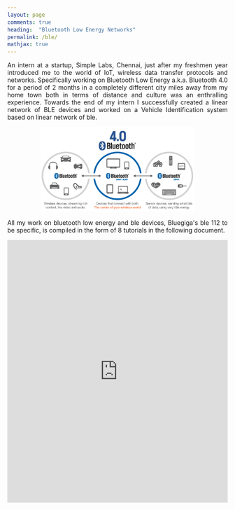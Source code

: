 ```yaml
---
layout: page
comments: true
heading:  "Bluetooth Low Energy Networks"
permalink: /ble/
mathjax: true
---
```

<p style="text-align: justify; ">An intern at a startup, Simple Labs, Chennai, just after my freshmen year introduced me to the world of IoT, wireless data transfer protocols and networks. Specifically working on Bluetooth Low Energy a.k.a. Bluetooth 4.0 for a period of 2 months in a completely different city miles away from my home town both in terms of distance and culture was an enthralling experience. Towards the end of my intern I successfully created a linear network of BLE devices and worked on a Vehicle Identification system based on linear network of ble.</p>
<center><img src="/assets/research/ble2.png" width="70%"></center>
<p style="text-align: justify; ">All my work on bluetooth low energy and ble devices, Bluegiga's ble 112 to be specific, is compiled in the form of 8 tutorials in the following document.</p>

<iframe class="scribd_iframe_embed" src="https://www.scribd.com/embeds/326036186/content?start_page=1&view_mode=scroll&access_key=key-M1jNY3pTVjokQsLYfLfZ&show_recommendations=true" data-auto-height="false" data-aspect-ratio="0.7729220222793488" scrolling="no" id="doc_30158" width="100%" height="600" frameborder="0"></iframe>